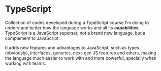 # TypeScript

Collection of codes developed during a TypeScript course I'm doing to understand better how the language works and all its **capabilities**. TypeScript is a JavaScript superset, not a brand new language, but a complement to JavaScript.

It adds new features and advantages to JavaScript, such as types (obviously), interfaces, generics, next-gen JS features and others, making the language much easier to work with and more powerful, specially when working with teams.
